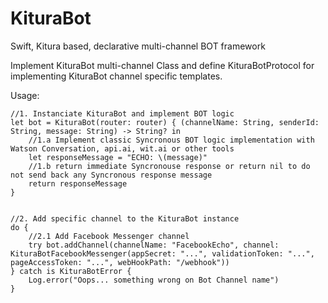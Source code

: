 # KituraBot
Swift, Kitura based, declarative multi-channel BOT framework

Implement KituraBot multi-channel Class and define KituraBotProtocol for implementing KituraBot channel specific templates.

Usage:

    //1. Instanciate KituraBot and implement BOT logic
    let bot = KituraBot(router: router) { (channelName: String, senderId: String, message: String) -> String? in
        //1.a Implement classic Syncronous BOT logic implementation with Watson Conversation, api.ai, wit.ai or other tools
        let responseMessage = "ECHO: \(message)"
        //1.b return immediate Syncronouse response or return nil to do not send back any Syncronous response message
        return responseMessage
    }

        
    //2. Add specific channel to the KituraBot instance
    do {
        //2.1 Add Facebook Messenger channel
        try bot.addChannel(channelName: "FacebookEcho", channel: KituraBotFacebookMessenger(appSecret: "...", validationToken: "...", pageAccessToken: "...", webHookPath: "/webhook"))
    } catch is KituraBotError {
        Log.error("Oops... something wrong on Bot Channel name")
    }
